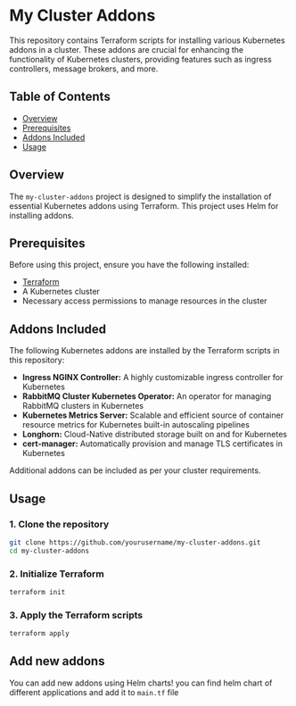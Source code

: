 # My Cluster Addons

This repository contains Terraform scripts for installing various Kubernetes addons in a cluster. These addons are crucial for enhancing the functionality of Kubernetes clusters, providing features such as ingress controllers, message brokers, and more.

## Table of Contents

- [Overview](#overview)
- [Prerequisites](#prerequisites)
- [Addons Included](#addons-included)
- [Usage](#usage)

## Overview

The `my-cluster-addons` project is designed to simplify the installation of essential Kubernetes addons using Terraform. This project uses Helm for installing addons.

## Prerequisites

Before using this project, ensure you have the following installed:

- [Terraform](https://www.terraform.io/downloads.html)
- A Kubernetes cluster
- Necessary access permissions to manage resources in the cluster

## Addons Included

The following Kubernetes addons are installed by the Terraform scripts in this repository:

- **Ingress NGINX Controller:** A highly customizable ingress controller for Kubernetes
- **RabbitMQ Cluster Kubernetes Operator:** An operator for managing RabbitMQ clusters in Kubernetes
- **Kubernetes Metrics Server:** Scalable and efficient source of container resource metrics for Kubernetes built-in autoscaling pipelines
- **Longhorn:** Cloud-Native distributed storage built on and for Kubernetes
- **cert-manager:** Automatically provision and manage TLS certificates in Kubernetes

Additional addons can be included as per your cluster requirements.

## Usage

### 1. Clone the repository

```bash
git clone https://github.com/yourusername/my-cluster-addons.git
cd my-cluster-addons
```

### 2. Initialize Terraform

```bash
terraform init
```

### 3. Apply the Terraform scripts

```bash
terraform apply
```

## Add new addons

You can add new addons using Helm charts! you can find helm chart of different applications and add it to `main.tf` file
